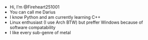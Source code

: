 - Hi, I’m @Fireheart251001
- You can call me Darius
- I know Python and am currently learning C++
- Linux enthusiast (I use Arch BTW) but preffer Windows because of software compatability
- I like every sub-genre of metal

<!---
Fireheart251001/Fireheart251001 is a ✨ special ✨ repository because its `README.md` (this file) appears on your GitHub profile.
You can click the Preview link to take a look at your changes.
--->
